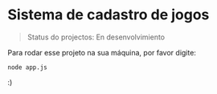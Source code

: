 # Sistema de cadastro de jogos

> Status do projectos: En desenvolvimiento

Para rodar esse projeto na sua máquina, por favor digite:

```
node app.js
```


:)